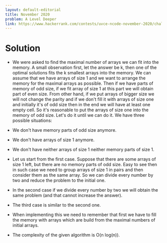 ```yaml
---
layout: default-editorial
title: November 2020
problem: A Level Deeper
link: https://www.hackerrank.com/contests/uvce-ncode-november-2020/challenges/q2-15
---
```

# Solution
* We were asked to find the maximal number of arrays we can fit into the memory. A small observation first, let the answer be k, then one of the optimal solutions fits the k smallest arrays into the memory. We can assume that we have arrays of size 1 and we want to arrange the memory for the maximal arrays as possible. Then if we have parts of memory of odd size, if we fit array of size 1 at this part we will obtain part of even size. From other hand, if we put arrays of bigger size we will not change the parity and if we don't fill it with arrays of size one and initially it's of odd size then in the end we will have at least one empty cell. So it's reasonable to put the arrays of size one into the memory of odd size. Let's do it until we can do it. We have three possible situations:

* We don't have memory parts of odd size anymore.

* We don't have arrays of size 1 anymore.

* We don't have neither arrays of size 1 neither memory parts of size 1.

* Let us start from the first case. Suppose that there are some arrays of size 1 left, but there are no memory parts of odd size. Easy to see then in such case we need to group arrays of size 1 in pairs and then consider them as the same array. So we can divide every number by two and reduce the problem to the initial one.

* In the second case if we divide every number by two we will obtain the same problem (and that cannot increase the answer).

* The third case is similar to the second one.

* When implementing this we need to remember that first we have to fill the memory with arrays which are build from the maximal numbers of initial arrays.

* The complexity of the given algorithm is O(n log(n)).
~~~cpp

~~~

